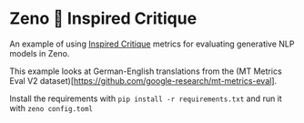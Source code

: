 # Zeno 🤝 Inspired Critique

An example of using [Inspired Critique](https://docs.inspiredco.ai/critique/index.html) metrics for evaluating generative NLP models in Zeno.

This example looks at German-English translations from the (MT Metrics Eval V2 dataset)[https://github.com/google-research/mt-metrics-eval].

Install the requirements with `pip install -r requirements.txt` and run it with `zeno config.toml`
